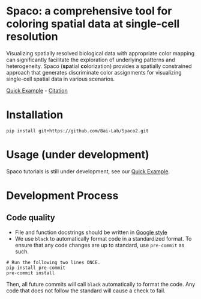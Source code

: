 # Spaco: a comprehensive tool for coloring spatial data at single-cell resolution

Visualizing spatially resolved biological data with appropriate color mapping can significantly facilitate the exploration of underlying patterns and heterogeneity. Spaco (**spa**tial **co**lorization) provides a spatially constrained approach that generates discriminate color assignments for visualizing single-cell spatial data in various scenarios.

[Quick Example](https://github.com/Bai-Lab/Spaco2/blob/main/notebooks/demo.ipynb) - [Citation](https://github.com/Bai-Lab/Spaco2)

# Installation

```
pip install git+https://github.com/Bai-Lab/Spaco2.git
```

# Usage (under development)

Spaco tutorials is still under development, see our [Quick Example](https://github.com/Bai-Lab/Spaco2/blob/main/notebooks/demo.ipynb).

# Development Process
## Code quality
- File and function docstrings should be written in [Google style](https://google.github.io/styleguide/pyguide.html)
- We use `black` to automatically format code in a standardized format. To ensure that any code changes are up to standard, use `pre-commit` as such.
```
# Run the following two lines ONCE.
pip install pre-commit
pre-commit install
```
Then, all future commits will call `black` automatically to format the code. Any code that does not follow the standard will cause a check to fail.
